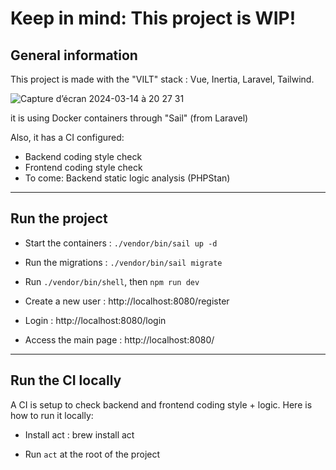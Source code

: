 # Keep in mind: This project is WIP!

## General information

This project is made with the "VILT" stack : Vue, Inertia, Laravel, Tailwind.

![Capture d’écran 2024-03-14 à 20 27 31](https://github.com/AlexARNcode/music-band-manager/assets/53975649/3f9112a8-18e6-4dcc-bbb2-26f6f2ea692b)


it is using Docker containers through "Sail" (from Laravel)

Also, it has a CI configured:
- Backend coding style check
- Frontend coding style check
- To come: Backend static logic analysis (PHPStan)

<hr />

## Run the project

- Start the containers : `./vendor/bin/sail up -d`

- Run the migrations : `./vendor/bin/sail migrate`

- Run `./vendor/bin/shell`, then `npm run dev`

- Create a new user : http://localhost:8080/register

- Login : http://localhost:8080/login

- Access the main page : http://localhost:8080/

<hr>

## Run the CI locally
A CI is setup to check backend and frontend coding style + logic. Here is how to run it locally:

- Install act : brew install act

- Run `act` at the root of the project

